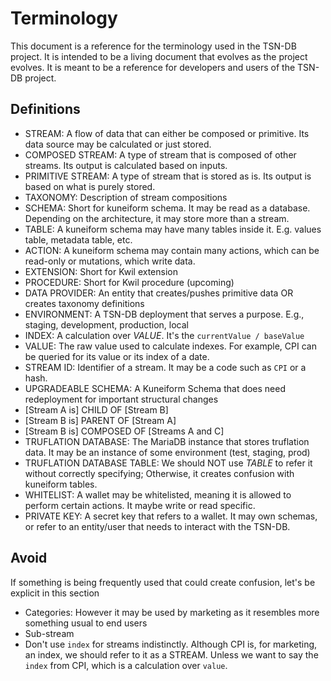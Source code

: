 # Terminology

This document is a reference for the terminology used in the TSN-DB project. It is intended to be a living document that evolves as the project evolves. It is meant to be a reference for developers and users of the TSN-DB project.

## Definitions

- STREAM: A flow of data that can either be composed or primitive. Its data source may be calculated or just stored.
- COMPOSED STREAM: A type of stream that is composed of other streams. Its output is calculated based on inputs.
- PRIMITIVE STREAM: A type of stream that is stored as is. Its output is based on what is purely stored.
- TAXONOMY: Description of stream compositions
- SCHEMA: Short for kuneiform schema. It may be read as a database. Depending on the architecture, it may store more than a stream.
- TABLE: A kuneiform schema may have many tables inside it. E.g. values table, metadata table, etc.
- ACTION: A kuneiform schema may contain many actions, which can be read-only or mutations, which write data.
- EXTENSION: Short for Kwil extension
- PROCEDURE: Short for Kwil procedure (upcoming)
- DATA PROVIDER: An entity that creates/pushes primitive data OR creates taxonomy definitions
- ENVIRONMENT: A TSN-DB deployment that serves a purpose. E.g., staging, development, production, local
- INDEX: A calculation over _VALUE_. It's the `currentValue / baseValue`
- VALUE: The raw value used to calculate indexes. For example, CPI can be queried for its value or its index of a date.
- STREAM ID: Identifier of a stream. It may be a code such as `CPI` or a hash.
- UPGRADEABLE SCHEMA: A Kuneiform Schema that does need redeployment for important structural changes
- [Stream A is] CHILD OF [Stream B]
- [Stream B is] PARENT OF [Stream A]
- [Stream B is] COMPOSED OF [Streams A and C]
- TRUFLATION DATABASE: The MariaDB instance that stores truflation data. It may be an instance of some environment (test, staging, prod)
- TRUFLATION DATABASE TABLE: We should NOT use _TABLE_ to refer it without correctly specifying; Otherwise, it creates confusion with kuneiform tables.
- WHITELIST: A wallet may be whitelisted, meaning it is allowed to perform certain actions. It maybe write or read specific.
- PRIVATE KEY: A secret key that refers to a wallet. It may own schemas, or refer to an entity/user that needs to interact with the TSN-DB.


## Avoid
If something is being frequently used that could create confusion, let's be explicit in this section

- Categories: However it may be used by marketing as it resembles more something usual to end users
- Sub-stream
- Don't use `index` for streams indistinctly. Although CPI is, for marketing, an index, we should refer to it as a STREAM. Unless we want to say the `index` from CPI, which is a calculation over `value`.
